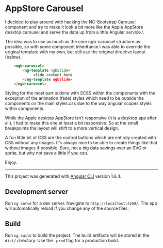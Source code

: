 # AppStore Carousel
I decided to play around with hacking the NG-Bootstrap Carousel component and try to make it look a bit more like the Apple AppStore desktop carousel and serve the data up from a little Angular service.\ 

The idea was to use as much as the core ngb-carousel structure as possible, so with some component inheritance I was able to override the original template with my own, but still use the original directive layout (below).
```html
    <ngb-carousel>
        <ng-template ngbSlide>
             slide content here
        </ng-template ngbSlide>
    </ngb-carousel>
```

Styling for the most part is done with SCSS within the components with the exception of the animation (fade) styles which need to be outside the components on the main styles.css due to the way angular scopes styles within components.

While the Apple desktop AppStore isn't responsive (it is a desktop app after all), I had to make this one at least a bit responsive. So at the small breakpoints the layout will shift to a more vertical design.

A fun little bit of CSS are the control buttons which are entirely created with CSS without any images. It's always nice to be able to create things like that without images if possible. Sure, not a big data savings over an SVG or sprite, but why not save a little if you can.

Enjoy.

___



This project was generated with [Angular CLI](https://github.com/angular/angular-cli) version 1.6.4.

## Development server

Run `ng serve` for a dev server. Navigate to `http://localhost:4200/`. The app will automatically reload if you change any of the source files.


## Build

Run `ng build` to build the project. The build artifacts will be stored in the `dist/` directory. Use the `-prod` flag for a production build.

